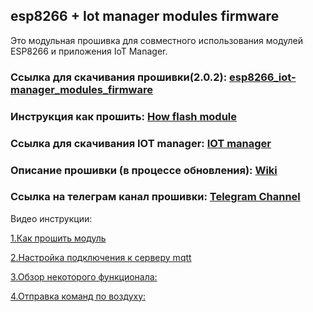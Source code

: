 ## esp8266 + Iot manager modules firmware

Это модульная прошивка для совместного использования модулей ESP8266 и приложения IoT Manager.

### Ссылка для скачивания прошивки(2.0.2): [esp8266_iot-manager_modules_firmware](https://github.com/DmitryBorisenko33/esp8266_iot-manager_modules_firmware/releases/download/ver2.0.2/esp8266_iot-manager_modules_firmware.7z)

### Инструкция как прошить: [How flash module](https://github.com/DmitryBorisenko33/esp8266_iot-manager_modules_firmware/wiki/How-to-flash-module)

### Ссылка для скачивания IOT manager: [IOT manager](https://github.com/DmitryBorisenko33/esp8266_iot-manager_modules_firmware/raw/master/iot_manager/IoT%20Manager%201.5.5.apk)

### Описание прошивки (в процессе обновления): [Wiki](https://github.com/DmitryBorisenko33/esp8266_iot-manager_modules_firmware/wiki/Instruction)

### Ссылка на телеграм канал прошивки: [Telegram Channel](https://t.me/joinchat/HQ-cJxWQ7qiIFlUbpvCXKg)


Видео инструкции:


[1.Как прошить модуль](https://youtu.be/Em2mVQ1HfQU)

[2.Настройка подключения к серверу mqtt](https://www.youtube.com/watch?v=SXgtQ0zh1RQ)

[3.Обзор некоторого функционала:](https://www.youtube.com/watch?v=b85dDy2Kvms)

[4.Отправка команд по воздуху:](https://www.youtube.com/watch?v=oF7Qz2KuMbU)
